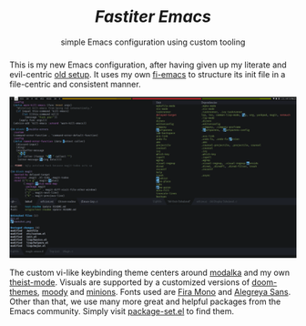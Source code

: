 <div align="center">
    <h1><i>Fastiter Emacs</i></h1>
    simple Emacs configuration using custom tooling
</div>
<h3></h3>

This is my new Emacs configuration, after having given up my literate and evil-centric [old setup](https://github.com/leotaku/literate-emacs).
It uses my own [fi-emacs](https://github.com/leotaku/fi-emacs) to structure its init file in a file-centric and consistent manner.

![Fastiter Emacs Screenshot](screenshot.png)

The custom vi-like keybinding theme centers around [modalka](https://github.com/mrkkrp/modalka) and my own [theist-mode](https://github.com/leotaku/theist-mode).
Visuals are supported by a customized versions of [doom-themes](https://github.com/leotaku/emacs-doom-themes), [moody](https://github.com/tarsius/moody) and [minions](https://github.com/tarsius/minions).
Fonts used are [Fira Mono](https://github.com/mozilla/Fira) and [Alegreya Sans](https://github.com/huertatipografica/Alegreya-Sans).
Other than that, we use many more great and helpful packages from the Emacs community. 
Simply visit [package-set.el](package-set.el) to find them.
